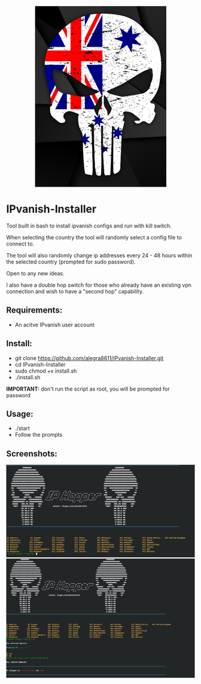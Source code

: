 
<div style="text-align:center"><img src="https://github.com/alegra8611/IPvanish-Installer/blob/main/images/3.png?raw=true" /></div>

# IPvanish-Installer
Tool built in bash to install ipvanish configs and run with kill switch.

When selecting the country the tool will randomly select a config file to connect to.

The tool will also randomly change ip addresses every 24 - 48 hours within the selected country (prompted for sudo password).

Open to any new ideas.

I also have a double hop switch for those who already have an existing vpn connection and wish to have a "second hop" capability.

Requirements:
-
- An acitve IPvanish user account

Install:
-
- git clone https://github.com/alegra8611/IPvanish-Installer.git
- cd IPvanish-Installer
- sudo chmod +x install.sh
- ./install.sh 

**IMPORTANT:** don't run the script as root, you will be prompted for password

Usage:
-
- ./start
- Follow the prompts

Screenshots:
-

![alt text](https://github.com/alegra8611/IPvanish-Installer/blob/main/images/1.png?raw=true)
![alt text](https://github.com/alegra8611/IPvanish-Installer/blob/main/images/2.png?raw=true)
